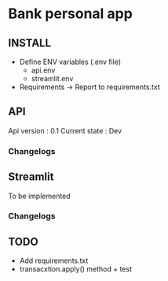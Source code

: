 # Bank personal app




## INSTALL
- Define ENV variables (.env file)
    - api.env
    - streamlit.env
- Requirements -> Report to requirements.txt 

## API
Api version : 0.1
Current state : Dev



### Changelogs


## Streamlit
To be implemented

### Changelogs


## TODO

- Add requirements.txt
- transacxtion.apply() method + test